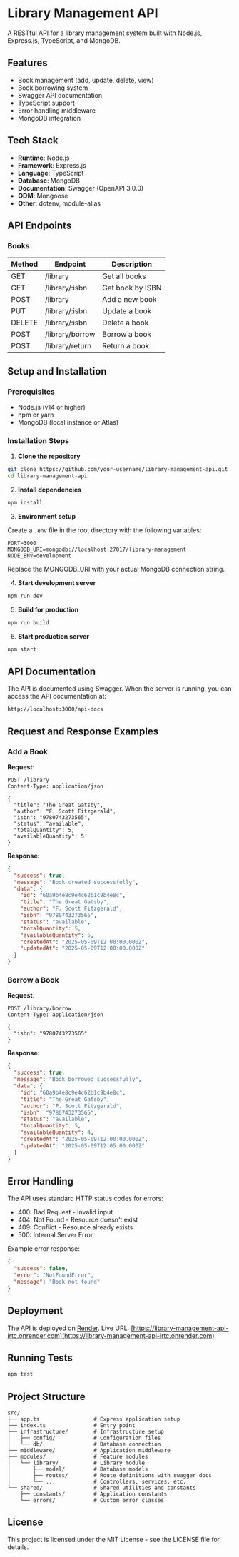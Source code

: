 # Library Management API

A RESTful API for a library management system built with Node.js, Express.js, TypeScript, and MongoDB.

## Features

- Book management (add, update, delete, view)
- Book borrowing system
- Swagger API documentation
- TypeScript support
- Error handling middleware
- MongoDB integration

## Tech Stack

- **Runtime**: Node.js
- **Framework**: Express.js
- **Language**: TypeScript
- **Database**: MongoDB
- **Documentation**: Swagger (OpenAPI 3.0.0)
- **ODM**: Mongoose
- **Other**: dotenv, module-alias

## API Endpoints

### Books

| Method | Endpoint | Description |
|--------|----------|-------------|
| GET    | /library | Get all books |
| GET    | /library/:isbn | Get book by ISBN |
| POST   | /library | Add a new book |
| PUT    | /library/:isbn | Update a book |
| DELETE | /library/:isbn | Delete a book |
| POST   | /library/borrow | Borrow a book |
| POST   | /library/return | Return a book |

## Setup and Installation

### Prerequisites

- Node.js (v14 or higher)
- npm or yarn
- MongoDB (local instance or Atlas)

### Installation Steps

1. **Clone the repository**

```bash
git clone https://github.com/your-username/library-management-api.git
cd library-management-api
```

2. **Install dependencies**

```bash
npm install
```

3. **Environment setup**

Create a `.env` file in the root directory with the following variables:

```
PORT=3000
MONGODB_URI=mongodb://localhost:27017/library-management
NODE_ENV=development
```

Replace the MONGODB_URI with your actual MongoDB connection string.

4. **Start development server**

```bash
npm run dev
```

5. **Build for production**

```bash
npm run build
```

6. **Start production server**

```bash
npm start
```

## API Documentation

The API is documented using Swagger. When the server is running, you can access the API documentation at:

```
http://localhost:3000/api-docs
```

## Request and Response Examples

### Add a Book

**Request:**

```http
POST /library
Content-Type: application/json

{
  "title": "The Great Gatsby",
  "author": "F. Scott Fitzgerald",
  "isbn": "9780743273565",
  "status": "available",
  "totalQuantity": 5,
  "availableQuantity": 5
}
```

**Response:**

```json
{
  "success": true,
  "message": "Book created successfully",
  "data": {
    "id": "60a9b4e8c9e4c62b1c9b4e8c",
    "title": "The Great Gatsby",
    "author": "F. Scott Fitzgerald",
    "isbn": "9780743273565",
    "status": "available",
    "totalQuantity": 5,
    "availableQuantity": 5,
    "createdAt": "2025-05-09T12:00:00.000Z",
    "updatedAt": "2025-05-09T12:00:00.000Z"
  }
}
```

### Borrow a Book

**Request:**

```http
POST /library/borrow
Content-Type: application/json

{
  "isbn": "9780743273565"
}
```

**Response:**

```json
{
  "success": true,
  "message": "Book borrowed successfully",
  "data": {
    "id": "60a9b4e8c9e4c62b1c9b4e8c",
    "title": "The Great Gatsby",
    "author": "F. Scott Fitzgerald",
    "isbn": "9780743273565",
    "status": "available",
    "totalQuantity": 5,
    "availableQuantity": 4,
    "createdAt": "2025-05-09T12:00:00.000Z",
    "updatedAt": "2025-05-09T12:05:00.000Z"
  }
}
```

## Error Handling

The API uses standard HTTP status codes for errors:
- 400: Bad Request - Invalid input
- 404: Not Found - Resource doesn't exist
- 409: Conflict - Resource already exists
- 500: Internal Server Error

Example error response:

```json
{
  "success": false,
  "error": "NotFoundError",
  "message": "Book not found"
}
```

## Deployment

The API is deployed on [Render](https://render.com).
Live URL: [https://library-management-api-irtc.onrender.com](https://library-management-api-irtc.onrender.com)

## Running Tests

```bash
npm test
```

## Project Structure

```
src/
├── app.ts                 # Express application setup
├── index.ts               # Entry point
├── infrastructure/        # Infrastructure setup
│   ├── config/            # Configuration files
│   └── db/                # Database connection
├── middleware/            # Application middleware
├── modules/               # Feature modules
│   └── library/           # Library module
│       ├── model/         # Database models
│       ├── routes/        # Route definitions with swagger docs
│       └── ...            # Controllers, services, etc.
└── shared/                # Shared utilities and constants
    ├── constants/         # Application constants
    └── errors/            # Custom error classes
```

## License

This project is licensed under the MIT License - see the LICENSE file for details.
